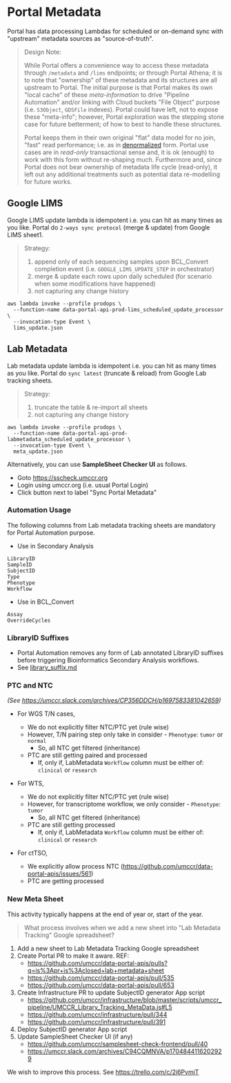 # Portal Metadata

Portal has data processing Lambdas for scheduled or on-demand sync with "upstream" metadata sources as "source-of-truth". 

> Design Note:
> 
> While Portal offers a convenience way to access these metadata through `/metadata` and `/lims` endpoints; or through Portal Athena; it is to note that "ownership" of these metadata and its structures are all upstream to Portal. The initial purpose is that Portal makes its own "local cache" of these _meta-information_ to drive "Pipeline Automation" and/or linking with Cloud buckets "File Object" purpose (i.e. `S3Object`, `GDSFile` indexes). Portal could have left, not to expose these "meta-info"; however, Portal exploration was the stepping stone case for future betterment; of how to best to handle these structures.
> 
> Portal keeps them in their own original "flat" data model for no join, "fast" read performance; i.e. as in [denormalized](https://www.google.com/search?q=denormalized) form. Portal use cases are in _read-only_ transactional sense and, it is ok (enough) to work with this form without re-shaping much. Furthermore and, since Portal does not bear ownership of metadata life cycle (read-only), it left out any additional treatments such as potential data re-modelling for future works.

## Google LIMS

Google LIMS update lambda is idempotent i.e. you can hit as many times as you like. Portal do `2-ways sync protocol` (merge & update) from Google LIMS sheet1.

> Strategy:  
> 1) append only of each sequencing samples upon BCL_Convert completion event (i.e. `GOOGLE_LIMS_UPDATE_STEP` in orchestrator)
> 2) merge & update each rows upon daily scheduled (for scenario when some modifications have happened)
> 3) not capturing any change history

```
aws lambda invoke --profile prodops \
  --function-name data-portal-api-prod-lims_scheduled_update_processor \
  --invocation-type Event \
  lims_update.json
```

## Lab Metadata

Lab metadata update lambda is idempotent i.e. you can hit as many times as you like. Portal do `sync latest` (truncate & reload) from Google Lab tracking sheets.

> Strategy: 
> 1) truncate the table & re-import all sheets
> 2) not capturing any change history 

```
aws lambda invoke --profile prodops \
  --function-name data-portal-api-prod-labmetadata_scheduled_update_processor \
  --invocation-type Event \
  meta_update.json
```

Alternatively, you can use **SampleSheet Checker UI** as follows.

- Goto https://sscheck.umccr.org
- Login using umccr.org (i.e. usual Portal Login)
- Click button next to label "Sync Portal Metadata"


### Automation Usage

The following columns from Lab metadata tracking sheets are mandatory for Portal Automation purpose.

- Use in Secondary Analysis
```
LibraryID
SampleID
SubjectID
Type
Phenotype
Workflow
```

- Use in BCL_Convert
```
Assay
OverrideCycles
```

### LibraryID Suffixes

- Portal Automation removes any form of Lab annotated LibraryID suffixes before triggering Bioinformatics Secondary Analysis workflows.
- See [library_suffix.md](library_suffix.md)

### PTC and NTC

_(See https://umccr.slack.com/archives/CP356DDCH/p1697583381042659)_

- For WGS T/N cases,
	- We do not explicitly filter NTC/PTC yet (rule wise)
	- However, T/N pairing step only take in consider - `Phenotype`: `tumor` or `normal`
		- So, all NTC get filtered (inheritance)
	- PTC are still getting paired and processed
		- If, only if, LabMetadata `Workflow` column must be either of: `clinical` or `research`

- For WTS,
	- We do not explicitly filter NTC/PTC yet (rule wise)
	- However, for transcriptome workflow, we only consider - `Phenotype`: `tumor`
		- So, all NTC get filtered (inheritance)
	- PTC are still getting processed
		- If, only if, LabMetadata `Workflow` column must be either of: `clinical` or `research`

- For ctTSO,
	- We explicitly allow process NTC (https://github.com/umccr/data-portal-apis/issues/561)
	- PTC are getting processed

### New Meta Sheet

This activity typically happens at the end of year or, start of the year.

> What process involves when we add a new sheet into "Lab Metadata Tracking" Google spreadsheet?

1. Add a new sheet to Lab Metadata Tracking Google spreadsheet
2. Create Portal PR to make it aware. REF:
    - https://github.com/umccr/data-portal-apis/pulls?q=is%3Apr+is%3Aclosed+lab+metadata+sheet
    - https://github.com/umccr/data-portal-apis/pull/535
    - https://github.com/umccr/data-portal-apis/pull/653
3. Create Infrastructure PR to update SubjectID generator App script
    - https://github.com/umccr/infrastructure/blob/master/scripts/umccr_pipeline/UMCCR_Library_Tracking_MetaData.js#L5
    - https://github.com/umccr/infrastructure/pull/344
    - https://github.com/umccr/infrastructure/pull/391
4. Deploy SubjectID generator App script
5. Update SampleSheet Checker UI (if any)
   - https://github.com/umccr/samplesheet-check-frontend/pull/40
   - https://umccr.slack.com/archives/C94CQMNVA/p1704844116202929

We wish to improve this process. See https://trello.com/c/2i6PvmjT
